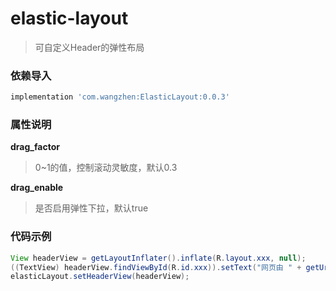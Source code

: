# elastic-layout
> 可自定义Header的弹性布局

### 依赖导入

```gradle
implementation 'com.wangzhen:ElasticLayout:0.0.3'
```

### 属性说明
**drag_factor**
> 0~1的值，控制滚动灵敏度，默认0.3

**drag_enable**
> 是否启用弹性下拉，默认true

### 代码示例
```java
View headerView = getLayoutInflater().inflate(R.layout.xxx, null);
((TextView) headerView.findViewById(R.id.xxx)).setText("网页由 " + getUrlHost(url) + " 提供");
elasticLayout.setHeaderView(headerView);
```